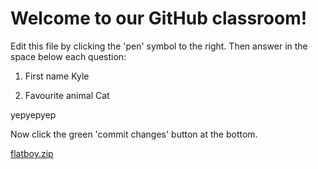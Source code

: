 # Welcome to our GitHub classroom!

Edit this file by clicking the 'pen' symbol to the right.
Then answer in the space below each question:

1. First name
Kyle

3. Favourite animal
Cat

yepyepyep

Now click the green 'commit changes' button at the bottom.

[flatboy.zip](https://github.com/yrdsb-peths/first-github-assignment-KyleCee/files/8232968/flatboy.zip)
